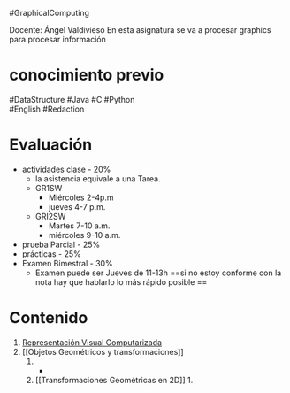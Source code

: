 #GraphicalComputing

Docente: Ángel Valdivieso
En esta asignatura se va a procesar graphics para procesar información 
# conocimiento previo
#DataStructure 
#Java  #C   #Python  
#English
#Redaction 
# Evaluación 
- actividades clase - 20%
	- la asistencia equivale a una Tarea. 
	- GR1SW
		- Miércoles 2-4p.m
		- jueves 4-7 p.m. 
	- GRI2SW
		- Martes 7-10 a.m.
		- miércoles 9-10 a.m.
- prueba Parcial - 25%
- prácticas - 25%
- Examen Bimestral - 30%
	- Examen puede ser Jueves de 11-13h
==si no estoy conforme con la nota hay que hablarlo lo más rápido posible ==
# Contenido
1. [Representación Visual Computarizada](Representación%20Visual%20Computarizada.md)
2. [[Objetos Geométricos y transformaciones]]
	1. -
	2. [[Transformaciones Geométricas en 2D]]
		1. 

